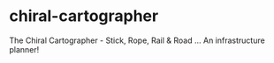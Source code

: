 # chiral-cartographer
The Chiral Cartographer - Stick, Rope, Rail &amp; Road ... An infrastructure planner!
